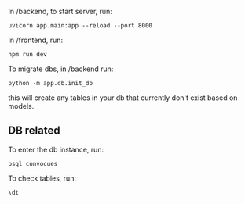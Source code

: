 In /backend, to start server, run:

```uvicorn app.main:app --reload --port 8000```

In /frontend, run:

```npm run dev```

To migrate dbs, in /backend run:

```python -m app.db.init_db```

this will create any tables in your db that currently don't exist based on models.

## DB related

To enter the db instance, run:

```psql convocues```

To check tables, run:

```\dt```